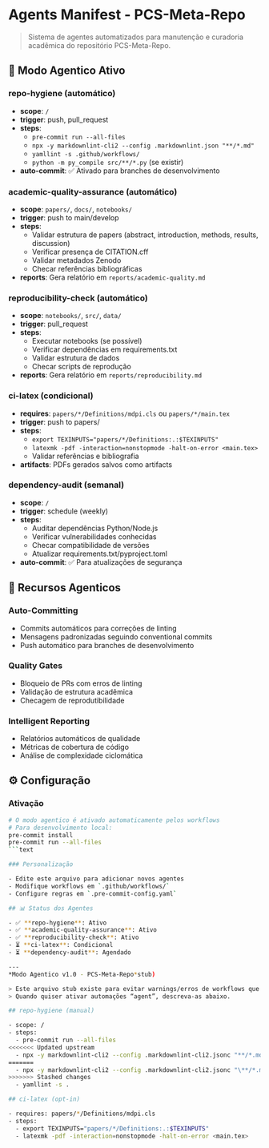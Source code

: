 # Agents Manifest - PCS-Meta-Repo

> Sistema de agentes automatizados para manutenção e curadoria acadêmica do repositório PCS-Meta-Repo.

## 🤖 Modo Agentico Ativo

### repo-hygiene (automático)

- **scope**: `/`
- **trigger**: push, pull_request
- **steps**:
  - `pre-commit run --all-files`
  - `npx -y markdownlint-cli2 --config .markdownlint.json "**/*.md"`
  - `yamllint -s .github/workflows/`
  - `python -m py_compile src/**/*.py` (se existir)
- **auto-commit**: ✅ Ativado para branches de desenvolvimento

### academic-quality-assurance (automático)

- **scope**: `papers/`, `docs/`, `notebooks/`
- **trigger**: push to main/develop
- **steps**:
  - Validar estrutura de papers (abstract, introduction, methods, results, discussion)
  - Verificar presença de CITATION.cff
  - Validar metadados Zenodo
  - Checar referências bibliográficas
- **reports**: Gera relatório em `reports/academic-quality.md`

### reproducibility-check (automático)

- **scope**: `notebooks/`, `src/`, `data/`
- **trigger**: pull_request
- **steps**:
  - Executar notebooks (se possível)
  - Verificar dependências em requirements.txt
  - Validar estrutura de dados
  - Checar scripts de reprodução
- **reports**: Gera relatório em `reports/reproducibility.md`

### ci-latex (condicional)

- **requires**: `papers/*/Definitions/mdpi.cls` ou `papers/*/main.tex`
- **trigger**: push to papers/
- **steps**:
  - `export TEXINPUTS="papers/*/Definitions:.:$TEXINPUTS"`
  - `latexmk -pdf -interaction=nonstopmode -halt-on-error <main.tex>`
  - Validar referências e bibliografia
- **artifacts**: PDFs gerados salvos como artifacts

### dependency-audit (semanal)

- **scope**: `/`
- **trigger**: schedule (weekly)
- **steps**:
  - Auditar dependências Python/Node.js
  - Verificar vulnerabilidades conhecidas
  - Checar compatibilidade de versões
  - Atualizar requirements.txt/pyproject.toml
- **auto-commit**: ✅ Para atualizações de segurança

## 🚀 Recursos Agenticos

### Auto-Committing

- Commits automáticos para correções de linting
- Mensagens padronizadas seguindo conventional commits
- Push automático para branches de desenvolvimento

### Quality Gates

- Bloqueio de PRs com erros de linting
- Validação de estrutura acadêmica
- Checagem de reprodutibilidade

### Intelligent Reporting

- Relatórios automáticos de qualidade
- Métricas de cobertura de código
- Análise de complexidade ciclomática

## ⚙️ Configuração

### Ativação

```bash
# O modo agentico é ativado automaticamente pelos workflows
# Para desenvolvimento local:
pre-commit install
pre-commit run --all-files
```text

### Personalização

- Edite este arquivo para adicionar novos agentes
- Modifique workflows em `.github/workflows/`
- Configure regras em `.pre-commit-config.yaml`

## 📊 Status dos Agentes

- ✅ **repo-hygiene**: Ativo
- ✅ **academic-quality-assurance**: Ativo
- ✅ **reproducibility-check**: Ativo
- ⏳ **ci-latex**: Condicional
- ⏳ **dependency-audit**: Agendado

---
*Modo Agentico v1.0 - PCS-Meta-Repo*stub)

> Este arquivo stub existe para evitar warnings/erros de workflows que procuram por `agents.md`.
> Quando quiser ativar automações “agent”, descreva-as abaixo.

## repo-hygiene (manual)

- scope: /
- steps:
  - pre-commit run --all-files
<<<<<<< Updated upstream
  - npx -y markdownlint-cli2 --config .markdownlint-cli2.jsonc "**/*.md" "#.git" "#node_modules"
=======
  - npx -y markdownlint-cli2 --config .markdownlint-cli2.jsonc "\**/*.md" "#.git" "#node_modules"
>>>>>>> Stashed changes
  - yamllint -s .

## ci-latex (opt-in)

- requires: papers/*/Definitions/mdpi.cls
- steps:
  - export TEXINPUTS="papers/*/Definitions:.:$TEXINPUTS"
  - latexmk -pdf -interaction=nonstopmode -halt-on-error <main.tex>
